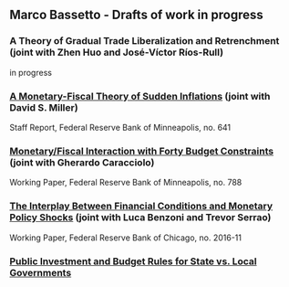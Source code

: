## Marco Bassetto - Drafts of work in progress

### A Theory of Gradual Trade Liberalization and Retrenchment (joint with Zhen Huo and José-Víctor Ríos-Rull)
in progress

### [A Monetary-Fiscal Theory of Sudden Inflations](https://www.minneapolisfed.org/research/staff-reports/a-monetary-fiscal-theory-of-sudden-inflations) (joint with David S. Miller)
Staff Report, Federal Reserve Bank of Minneapolis,  no. 641

### [Monetary/Fiscal Interaction with Forty Budget Constraints](https://www.minneapolisfed.org/research/staff-reports/a-monetary-fiscal-theory-of-sudden-inflations) (joint with Gherardo Caracciolo)
Working Paper, Federal Reserve Bank of Minneapolis,  no. 788

### [The Interplay Between Financial Conditions and Monetary Policy Shocks](https://www.chicagofed.org/publications/working-papers/2016/wp2016-11) (joint with Luca Benzoni and Trevor Serrao)
Working Paper, Federal Reserve Bank of Chicago,  no. 2016-11

### [Public Investment and Budget Rules for State vs. Local Governments](/research/statevslocal/statevslocal.pdf)

